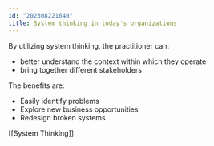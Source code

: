 ```yaml
---
id: "202308221640"
title: System thinking in today's organizations
---
```


By utilizing system thinking, the practitioner can:

- better understand the context within which they operate
- bring together different stakeholders

The benefits are:

- Easily identify problems
- Explore new business opportunities
- Redesign broken systems

[[System Thinking]]

